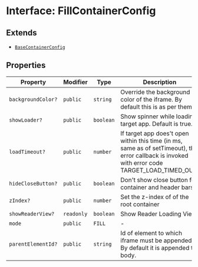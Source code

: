 # Interface: FillContainerConfig

## Extends

- [`BaseContainerConfig`](base-container-config.md)

## Properties

| Property | Modifier | Type | Description | Inherited from |
| ------ | ------ | ------ | ------ | ------ |
| `backgroundColor?` | `public` | `string` | Override the background color of the iframe. By default this is as per theme. | [`BaseContainerConfig`](base-container-config.md).`backgroundColor` |
| `showLoader?` | `public` | `boolean` | Show spinner while loading target app. Default is true. | [`BaseContainerConfig`](base-container-config.md).`showLoader` |
| `loadTimeout?` | `public` | `number` | If target app does't open within this time (in ms, same as of setTimeout), the error callback is invoked with error code TARGET_LOAD_TIMED_OUT. | [`BaseContainerConfig`](base-container-config.md).`loadTimeout` |
| `hideCloseButton?` | `public` | `boolean` | Don't show close button for container and header bars | [`BaseContainerConfig`](base-container-config.md).`hideCloseButton` |
| `zIndex?` | `public` | `number` | Set the z-index of of the root container | [`BaseContainerConfig`](base-container-config.md).`zIndex` |
| `showReaderView?` | `readonly` | `boolean` | Show Reader Loading View | [`BaseContainerConfig`](base-container-config.md).`showReaderView` |
| `mode` | `public` | `FILL` | - | - |
| `parentElementId?` | `public` | `string` | Id of element to which iframe must be appended. By default it is appended to body. | - |
